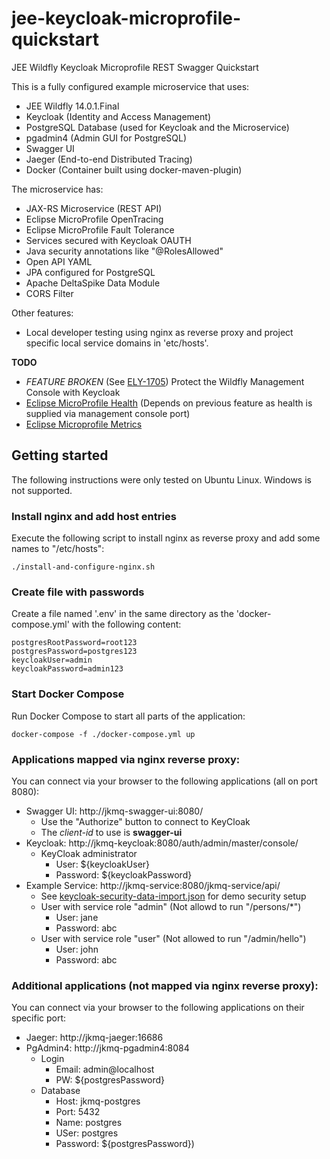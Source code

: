# jee-keycloak-microprofile-quickstart
JEE Wildfly Keycloak Microprofile REST Swagger Quickstart

This is a fully configured example microservice that uses:
- JEE Wildfly 14.0.1.Final
- Keycloak (Identity and Access Management)
- PostgreSQL Database (used for Keycloak and the Microservice)
- pgadmin4 (Admin GUI for PostgreSQL)
- Swagger UI
- Jaeger (End-to-end Distributed Tracing)
- Docker (Container built using docker-maven-plugin)

The microservice has:
- JAX-RS Microservice (REST API)
- Eclipse MicroProfile OpenTracing
- Eclipse MicroProfile Fault Tolerance
- Services secured with Keycloak OAUTH
- Java security annotations like "@RolesAllowed"
- Open API YAML
- JPA configured for PostgreSQL
- Apache DeltaSpike Data Module
- CORS Filter

Other features:
- Local developer testing using nginx as reverse proxy and project specific local service domains in 'etc/hosts'.

**TODO**
- *FEATURE BROKEN* (See [ELY-1705](https://issues.jboss.org/browse/ELY-1705)) Protect the Wildfly Management Console with Keycloak
- [Eclipse MicroProfile Health](https://github.com/eclipse/microprofile-health) (Depends on previous feature as health is supplied via management console port)
- [Eclipse Microprofile Metrics](https://github.com/eclipse/microprofile-metrics)

## Getting started
The following instructions were only tested on Ubuntu Linux. Windows is not supported.

### Install nginx and add host entries
Execute the following script to install nginx as reverse proxy and add some names to "/etc/hosts":

```
./install-and-configure-nginx.sh
```

### Create file with passwords
Create a file named '.env' in the same directory as the 'docker-compose.yml' with the following content:

```
postgresRootPassword=root123
postgresPassword=postgres123
keycloakUser=admin
keycloakPassword=admin123
```

### Start Docker Compose
Run Docker Compose to start all parts of the application:

```
docker-compose -f ./docker-compose.yml up
```

### Applications mapped via nginx reverse proxy:
You can connect via your browser to the following applications (all on port 8080):
* Swagger UI: http://jkmq-swagger-ui:8080/
    * Use the "Authorize" button to connect to KeyCloak
    * The *client-id* to use is **swagger-ui**
* Keycloak: http://jkmq-keycloak:8080/auth/admin/master/console/
     * KeyCloak administrator
         * User: ${keycloakUser}
         * Password: ${keycloakPassword}
* Example Service: http://jkmq-service:8080/jkmq-service/api/
     * See [keycloak-security-data-import.json](keycloak-security-data-import.json) for demo security setup
     * User with service role "admin" (Not allowd to run "/persons/*")
         * User: jane
         * Password: abc
     * User with service role "user" (Not allowed to run "/admin/hello")
         * User: john
         * Password: abc

### Additional applications (not mapped via nginx reverse proxy):
You can connect via your browser to the following applications on their specific port:
* Jaeger: http://jkmq-jaeger:16686
* PgAdmin4: http://jkmq-pgadmin4:8084
    * Login
       * Email: admin@localhost
       * PW: ${postgresPassword}
    * Database
       * Host: jkmq-postgres
       * Port: 5432
       * Name: postgres
       * USer: postgres
       * Password: ${postgresPassword})
